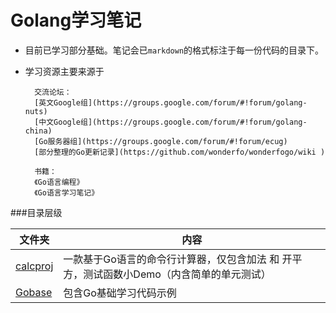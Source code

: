 # Golang学习笔记

- 目前已学习部分基础。笔记会已`markdown`的格式标注于每一份代码的目录下。
- 学习资源主要来源于

		交流论坛：
		[英文Google组](https://groups.google.com/forum/#!forum/golang-nuts)
		[中文Google组](https://groups.google.com/forum/#!forum/golang-china)
		[Go服务器组](https://groups.google.com/forum/#!forum/ecug)
		[部分整理的Go更新记录](https://github.com/wonderfo/wonderfogo/wiki )
		
		书籍：
		《Go语言编程》
		《Go语言学习笔记》

###目录层级

| 文件夹 | 内容 |
| --- | --- |
| [calcproj](https://github.com/zichenJack/GolangStudy/tree/master/calcproj) | 一款基于Go语言的命令行计算器，仅包含加法 和 开平方，测试函数小Demo（内含简单的单元测试） |
| [Gobase](https://github.com/zichenJack/GolangStudy/tree/master/GoBase) | 包含Go基础学习代码示例 |
	

